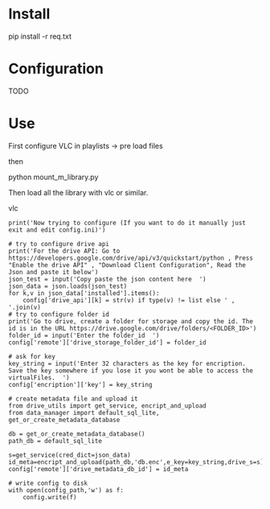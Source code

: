 # Install
pip install -r req.txt


# Configuration


TODO



# Use

First configure VLC in playlists ->  pre load files

then 

python mount_m_library.py <mountpoint> 

Then load all the library with vlc or similar.

vlc <mountpoint>


    print('Now trying to configure (If you want to do it manually just exit and edit config.ini)')

    # try to configure drive api
    print('For the drive API: Go to https://developers.google.com/drive/api/v3/quickstart/python , Press "Enable the drive API" , "Download Client Configuration", Read the Json and paste it below')
    json_test = input('Copy paste the json content here  ')
    json_data = json.loads(json_test)
    for k,v in json_data['installed'].items():
        config['drive_api'][k] = str(v) if type(v) != list else ' , '.join(v)
    # try to configure folder id
    print('Go to drive, create a folder for storage and copy the id. The id is in the URL https://drive.google.com/drive/folders/<FOLDER_ID>')
    folder_id = input('Enter the folder_id  ')
    config['remote']['drive_storage_folder_id'] = folder_id

    # ask for key
    key_string = input('Enter 32 characters as the key for encription. Save the key somewhere if you lose it you wont be able to access the virtualFiles.  ')
    config['encription']['key'] = key_string

    # create metadata file and upload it
    from drive_utils import get_service, encript_and_upload
    from data_manager import default_sql_lite, get_or_create_metadata_database

    db = get_or_create_metadata_database()
    path_db = default_sql_lite

    s=get_service(cred_dict=json_data)
    id_meta=encript_and_upload(path_db,'db.enc',e_key=key_string,drive_s=s)
    config['remote']['drive_metadata_db_id'] = id_meta

    # write config to disk
    with open(config_path,'w') as f:
        config.write(f)


